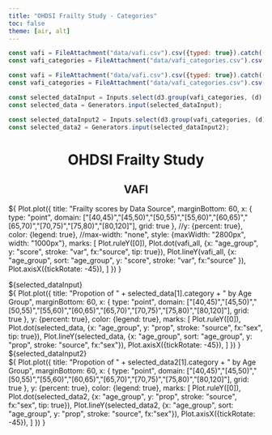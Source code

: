 ```yaml
---
title: "OHDSI Frailty Study - Categories"
toc: false
theme: [air, alt]
---
```




```js
const vafi = FileAttachment("data/vafi.csv").csv({typed: true}).catch(() => console.error("unable to load vafi csv"));
const vafi_categories = FileAttachment("data/vafi_categories.csv").csv({typed: true}).catch(() => console.error("unable to load vafi_categories csv"));

const vafi = FileAttachment("data/vafi.csv").csv({typed: true}).catch(() => console.error("unable to load vafi csv"));
const vafi_categories = FileAttachment("data/vafi_categories.csv").csv({typed: true}).catch(() => console.error("unable to load vafi_categories csv"));

```

```js
const selected_dataInput = Inputs.select(d3.group(vafi_categories, (d) => d.category),{label: "Select Category"});
const selected_data = Generators.input(selected_dataInput);

const selected_dataInput2 = Inputs.select(d3.group(vafi_categories, (d) => d.category),{label: "Select Category"});
const selected_data2 = Generators.input(selected_dataInput2);
```

<center><h1>OHDSI Frailty Study</h1></center>
<center><h2>VAFI</h2></center>

<div class="grid grid-cols-1">

<div class="card" style="max-width:none;">

${
  Plot.plot({
    title: "Frailty scores by Data Source",
    marginBottom: 60,
    x: {
         type: "point",
         domain: ["[40,45)","[45,50)","[50,55)","[55,60)","[60,65)","[65,70)","[70,75)","[75,80)","[80,120]"],
         grid: true
      },
    //y: {percent: true},
    color: {legend: true},
    //max-width: "none",
    style: {maxWidth: "2800px", width: "1000px"},
    marks: [
       Plot.ruleY([0]),
       Plot.dot(vafi_all, {x: "age_group",
                                  y: "score",
                                  stroke: "var",
                                  fx:"source",
                                  tip: true}),
      Plot.lineY(vafi_all, {x: "age_group",
                                 sort: "age_group",
                                  y: "score",
                                  stroke: "var",
                                  fx:"source"
                                  }),
      Plot.axisX({tickRotate: -45}),
    ]
  })
}

</div>

<div class="card" style="display:none;">

${
  Plot.plot({
    title: "Proportion of Frail by Age Group",
    marginBottom: 60,
    x: {
         type: "point",
         domain: ["[40,45)","[45,50)","[50,55)","[55,60)","[60,65)","[65,70)","[70,75)","[75,80)","[80,120]"],
         grid: true
      },
    //y: {percent: true},
    color: {legend: true},
    marks: [
       Plot.ruleY([0]),
       Plot.dot(vafi, {x: "age_group",
                                  y: "frail",
                                  stroke: "source",
                                  fx:"sex",
                                  tip: true}),
      Plot.lineY(vafi, {x: "age_group",
                                 sort: "age_group",
                                  y: "frail",
                                  stroke: "source",
                                  fx:"sex"}),
      Plot.axisX({tickRotate: -45}),
    ]
  })
}
</div>

<div class="card">
${selected_dataInput}
<br>
${
  Plot.plot({
    title: "Propotion of " + selected_data[1].category + " by Age Group",
    marginBottom: 60,
    x: {
         type: "point",
         domain: ["[40,45)","[45,50)","[50,55)","[55,60)","[60,65)","[65,70)","[70,75)","[75,80)","[80,120]"],
         grid: true
      },
    y: {percent: true},
    color: {legend: true},
    marks: [
       Plot.ruleY([0]),
       Plot.dot(selected_data, {x: "age_group",
                                  y: "prop",
                                  stroke: "source",
                                  fx:"sex",
                                  tip: true}),
      Plot.lineY(selected_data, {x: "age_group",
                                 sort: "age_group",
                                  y: "prop",
                                  stroke: "source",
                                  fx:"sex"}),
      Plot.axisX({tickRotate: -45}),
    ]
  })
}
</div>

<div class="card">
${selected_dataInput2}
<br>
${
  Plot.plot({
    title: "Propotion of " + selected_data2[1].category + " by Age Group",
    marginBottom: 60,
    x: {
         type: "point",
         domain: ["[40,45)","[45,50)","[50,55)","[55,60)","[60,65)","[65,70)","[70,75)","[75,80)","[80,120]"],
         grid: true
      },
    y: {percent: true},
    color: {legend: true},
    marks: [
       Plot.ruleY([0]),
       Plot.dot(selected_data2, {x: "age_group",
                                  y: "prop",
                                  stroke: "source",
                                  fx:"sex",
                                  tip: true}),
      Plot.lineY(selected_data2, {x: "age_group",
                                 sort: "age_group",
                                  y: "prop",
                                  stroke: "source",
                                  fx:"sex"}),
      Plot.axisX({tickRotate: -45}),
    ]
  })
}
</div>

</div>
